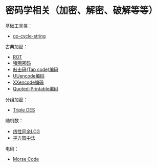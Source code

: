 # 密码学相关（加密、解密、破解等等）



基础工具类：

- [go-cycle-string](https://github.com/cryptography-research-lab/go-cycle-string)

古典加密：

- [ROT](https://github.com/cryptography-research-lab/go-ROT)
- [猪圈密码](https://github.com/cryptography-research-lab/go-pigpen-cipher)
- [敲击码(Tap code)编码](https://github.com/cryptography-research-lab/go-Tap-code-encode)
- [UUencode编码](https://github.com/cryptography-research-lab/go-UUencode)
- [XXencode编码](https://github.com/cryptography-research-lab/go-XXencode)
- [Quoted-Printable编码](https://github.com/cryptography-research-lab/go-quoted-printable)

分组加密：
- [Triple DES](https://github.com/cryptography-research-lab/go-Triple-DES)

随机数：
- [线性同余LCG](https://github.com/cryptography-research-lab/go-LCG)
- [平方取中法](https://github.com/cryptography-research-lab/middle-square-method)

电码：
- [Morse Code](https://github.com/cryptography-research-lab/go-morse-code)

